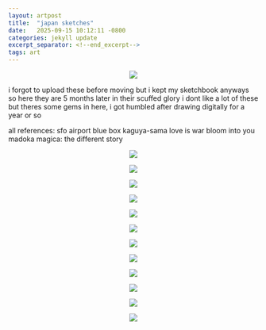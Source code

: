 ```yaml
---
layout: artpost
title:  "japan sketches"
date:   2025-09-15 10:12:11 -0800
categories: jekyll update 
excerpt_separator: <!--end_excerpt-->
tags: art
---
```

<p align="center">
    <img src="../../../../../../../assets/images/IMG_6701.jpg">
</p>
<!--end_excerpt-->

i forgot to upload these before moving but i kept my sketchbook anyways so here they are 5 months later in their scuffed glory
i dont like a lot of these but theres some gems in here, i got humbled after drawing digitally for a year or so

all references: 
sfo airport
blue box
kaguya-sama love is war
bloom into you
madoka magica: the different story

<p align="center">
    <img src="../../../../../../../assets/images/IMG_6698.jpg">
</p>

<p align="center">
    <img src="../../../../../../../assets/images/IMG_6699.jpg">
</p>

<p align="center">
    <img src="../../../../../../../assets/images/IMG_6700.png">
</p>

<p align="center">
    <img src="../../../../../../../assets/images/IMG_6702.jpg">
</p>

<p align="center">
    <img src="../../../../../../../assets/images/IMG_6703.jpg">
</p>

<p align="center">
    <img src="../../../../../../../assets/images/IMG_6704.jpg">
</p>

<p align="center">
    <img src="../../../../../../../assets/images/IMG_6705.jpg">
</p>

<p align="center">
    <img src="../../../../../../../assets/images/IMG_6706.jpg">
</p>

<p align="center">
    <img src="../../../../../../../assets/images/IMG_6707.jpg">
</p>

<p align="center">
    <img src="../../../../../../../assets/images/IMG_6708.jpg">
</p>

<p align="center">
    <img src="../../../../../../../assets/images/IMG_6709.jpg">
</p>

<p align="center">
    <img src="../../../../../../../assets/images/IMG_6710.jpg">
</p>
